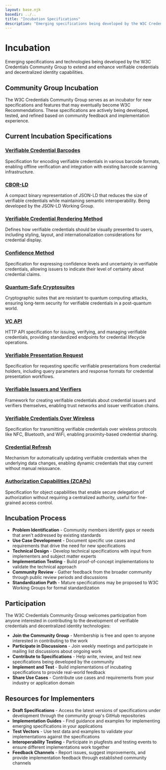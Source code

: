 ```yaml
---
layout: base.njk
basedir: ../..
title: "Incubation Specifications"
description: "Emerging specifications being developed by the W3C Credentials Community Group for future standardization."
---
```


<div class="hero">
  <div class="container">
    <h1>Incubation</h1>
    <p>
Emerging specifications and technologies being developed by the W3C
Credentials Community Group to extend and enhance verifiable credentials
and decentralized identity capabilities.
    </p>
  </div>
</div>

<section class="content-section">
  <div class="container">
    <h2 class="section-title">Community Group Incubation</h2>
    <p class="section-subtitle">
The W3C Credentials Community Group serves as an incubator for new
specifications and features that may eventually become W3C Recommendations.
These specifications are actively being developed, tested, and refined
based on community feedback and implementation experience.
    </p>
  </div>
</section>

<section class="content-section">
  <div class="container">
    <h2 class="section-title">Current Incubation Specifications</h2>
    <div class="feature-grid">
      <div class="feature-card">
        <h3>
          <a href="https://w3c-ccg.github.io/vc-barcodes/" target="_blank" rel="noopener noreferrer">
Verifiable Credential Barcodes
          </a>
        </h3>
        <p>
Specification for encoding verifiable credentials in various barcode
formats, enabling offline verification and integration with existing
barcode scanning infrastructure.
        </p>
      </div>
      <div class="feature-card">
        <h3>
          <a href="https://json-ld.github.io/cbor-ld-spec/" target="_blank" rel="noopener noreferrer">
CBOR-LD
          </a>
        </h3>
        <p>
A compact binary representation of JSON-LD that reduces the size of
verifiable credentials while maintaining semantic interoperability. Being
developed by the JSON-LD Working Group.
        </p>
      </div>
      <div class="feature-card">
        <h3>
          <a href="https://w3c-ccg.github.io/vc-render-method/" target="_blank" rel="noopener noreferrer">
Verifiable Credential Rendering Method
          </a>
        </h3>
        <p>
Defines how verifiable credentials should be visually presented to users,
including styling, layout, and internationalization considerations for
credential display.
        </p>
      </div>
      <div class="feature-card">
        <h3>
          <a href="https://w3c-ccg.github.io/vc-confidence-method/" target="_blank" rel="noopener noreferrer">
Confidence Method
          </a>
        </h3>
        <p>
Specification for expressing confidence levels and uncertainty in verifiable
credentials, allowing issuers to indicate their level of certainty about
credential claims.
        </p>
      </div>
      <div class="feature-card">
        <h3>
          <a href="https://w3c-ccg.github.io/di-quantum-safe/" target="_blank" rel="noopener noreferrer">
Quantum-Safe Cryptosuites
          </a>
        </h3>
        <p>
Cryptographic suites that are resistant to quantum computing attacks,
ensuring long-term security for verifiable credentials in a post-quantum
world.
        </p>
      </div>
      <div class="feature-card">
        <h3>
          <a href="https://w3c-ccg.github.io/vc-api/" target="_blank" rel="noopener noreferrer">
VC API
          </a>
        </h3>
        <p>
HTTP API specification for issuing, verifying, and managing verifiable
credentials, providing standardized endpoints for credential lifecycle
operations.
        </p>
      </div>
      <div class="feature-card">
        <h3>
          <a href="https://w3c-ccg.github.io/vp-request-spec/" target="_blank" rel="noopener noreferrer">
Verifiable Presentation Request
          </a>
        </h3>
        <p>
Specification for requesting specific verifiable presentations from
credential holders, including query parameters and response formats for
credential presentation workflows.
        </p>
      </div>
      <div class="feature-card">
        <h3>
          <a href="https://w3c-ccg.github.io/verifiable-issuers-verifiers/" target="_blank" rel="noopener noreferrer">
Verifiable Issuers and Verifiers
          </a>
        </h3>
        <p>
Framework for creating verifiable credentials about credential issuers and
verifiers themselves, enabling trust networks and issuer verification
chains.
        </p>
      </div>
      <div class="feature-card">
        <h3>
          <a href="https://digitalbazaar.github.io/vc-wireless/" target="_blank" rel="noopener noreferrer">
Verifiable Credentials Over Wireless
          </a>
        </h3>
        <p>
Specification for transmitting verifiable credentials over wireless
protocols like NFC, Bluetooth, and WiFi, enabling proximity-based
credential sharing.
        </p>
      </div>
      <div class="feature-card">
        <h3>
          <a href="https://w3c-ccg.github.io/vc-refresh-2021/" target="_blank" rel="noopener noreferrer">
Credential Refresh
          </a>
        </h3>
        <p>
Mechanism for automatically updating verifiable credentials when the
underlying data changes, enabling dynamic credentials that stay current
without manual reissuance.
        </p>
      </div>
      <div class="feature-card">
        <h3>
          <a href="https://w3c-ccg.github.io/zcap-spec/" target="_blank" rel="noopener noreferrer">
Authorization Capabilities (ZCAPs)
          </a>
        </h3>
        <p>
Specification for object capabilities that enable secure delegation of
authorization without requiring a centralized authority, useful for
fine-grained access control.
        </p>
      </div>
    </div>
  </div>
</section>

<section class="content-section">
  <div class="container">
    <h2 class="section-title">Incubation Process</h2>
    <ul>
      <li>
<strong>Problem Identification</strong> - Community members identify gaps
or needs that aren't addressed by existing standards
      </li>
      <li>
<strong>Use Case Development</strong> - Document specific use cases and
requirements that drive the need for new specifications
      </li>
      <li>
<strong>Technical Design</strong> - Develop technical specifications with
input from implementers and subject matter experts
      </li>
      <li>
<strong>Implementation Testing</strong> - Build proof-of-concept
implementations to validate the technical approach
      </li>
      <li>
<strong>Community Review</strong> - Gather feedback from the broader
community through public review periods and discussions
      </li>
      <li>
<strong>Standardization Path</strong> - Mature specifications may be
proposed to W3C Working Groups for formal standardization
      </li>
    </ul>
  </div>
</section>

<section class="content-section">
  <div class="container">
    <h2 class="section-title">Participation</h2>
    <p>
The W3C Credentials Community Group welcomes participation from anyone
interested in contributing to the development of verifiable credentials and
decentralized identity technologies:
    </p>
    <ul>
      <li>
<strong>Join the Community Group</strong> - Membership is free and open to
anyone interested in contributing to the work
      </li>
      <li>
<strong>Participate in Discussions</strong> - Join weekly meetings and
participate in mailing list discussions about ongoing work
      </li>
      <li>
<strong>Contribute to Specifications</strong> - Help write, review, and
test new specifications being developed by the community
      </li>
      <li>
<strong>Implement and Test</strong> - Build implementations of incubating
specifications to provide real-world feedback
      </li>
      <li>
<strong>Share Use Cases</strong> - Contribute use cases and requirements
from your industry or application domain
      </li>
    </ul>
  </div>
</section>

<section class="content-section">
  <div class="container">
    <h2 class="section-title">Resources for Implementers</h2>
    <ul>
      <li>
<strong>Draft Specifications</strong> - Access the latest versions of
specifications under development through the community group's GitHub
repositories
      </li>
      <li>
<strong>Implementation Guides</strong> - Find guidance and examples for
implementing emerging specifications in your applications
      </li>
      <li>
<strong>Test Vectors</strong> - Use test data and examples to validate
your implementations against the specifications
      </li>
      <li>
<strong>Interoperability Testing</strong> - Participate in plugfests and
testing events to ensure different implementations work together
      </li>
      <li>
<strong>Feedback Channels</strong> - Report issues, suggest improvements,
and provide implementation feedback through established community channels
      </li>
    </ul>
  </div>
</section>